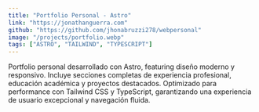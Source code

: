 ```yaml
---
title: "Portfolio Personal - Astro"
link: "https://jonathanguerra.com"
github: "https://github.com/jhonabruzzi278/webpersonal"
image: "/projects/portfolio.webp"
tags: ["ASTRO", "TAILWIND", "TYPESCRIPT"]
---
```

Portfolio personal desarrollado con Astro, featuring diseño moderno y responsivo. Incluye secciones completas de experiencia profesional, educación académica y proyectos destacados. Optimizado para performance con Tailwind CSS y TypeScript, garantizando una experiencia de usuario excepcional y navegación fluida.
